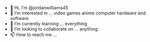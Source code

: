 - 👋 Hi, I’m @jordanwilliams45
- 👀 I’m interested in ... video games anime computer hardware and software
- 🌱 I’m currently learning ... everything
- 💞️ I’m looking to collaborate on ... anything
- 📫 How to reach me ... 

<!---
jordanwilliams45/jordanwilliams45 is a ✨ special ✨ repository because its `README.md` (this file) appears on your GitHub profile.
You can click the Preview link to take a look at your changes.
--->
